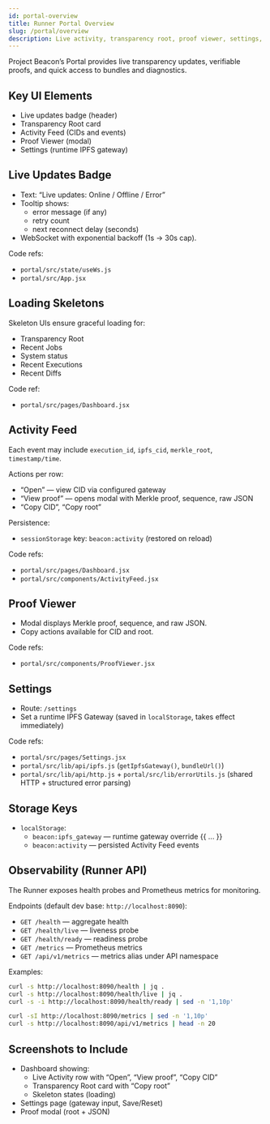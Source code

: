 ```yaml
---
id: portal-overview
title: Runner Portal Overview
slug: /portal/overview
description: Live activity, transparency root, proof viewer, settings, and persistence in the Project Beacon Portal UI.
---
```


Project Beacon’s Portal provides live transparency updates, verifiable proofs, and quick access to bundles and diagnostics.

## Key UI Elements

- Live updates badge (header)
- Transparency Root card
- Activity Feed (CIDs and events)
- Proof Viewer (modal)
- Settings (runtime IPFS gateway)

## Live Updates Badge

- Text: “Live updates: Online / Offline / Error”
- Tooltip shows:
  - error message (if any)
  - retry count
  - next reconnect delay (seconds)
- WebSocket with exponential backoff (1s → 30s cap).

Code refs:
- `portal/src/state/useWs.js`
- `portal/src/App.jsx`

## Loading Skeletons

Skeleton UIs ensure graceful loading for:
- Transparency Root
- Recent Jobs
- System status
- Recent Executions
- Recent Diffs

Code ref:
- `portal/src/pages/Dashboard.jsx`

## Activity Feed

Each event may include `execution_id`, `ipfs_cid`, `merkle_root`, `timestamp/time`.

Actions per row:
- “Open” — view CID via configured gateway
- “View proof” — opens modal with Merkle proof, sequence, raw JSON
- “Copy CID”, “Copy root”

Persistence:
- `sessionStorage` key: `beacon:activity` (restored on reload)

Code refs:
- `portal/src/pages/Dashboard.jsx`
- `portal/src/components/ActivityFeed.jsx`

## Proof Viewer

- Modal displays Merkle proof, sequence, and raw JSON.
- Copy actions available for CID and root.

Code refs:
- `portal/src/components/ProofViewer.jsx`

## Settings

- Route: `/settings`
- Set a runtime IPFS Gateway (saved in `localStorage`, takes effect immediately)

Code refs:
  - `portal/src/pages/Settings.jsx`
  - `portal/src/lib/api/ipfs.js` (`getIpfsGateway()`, `bundleUrl()`)
  - `portal/src/lib/api/http.js` + `portal/src/lib/errorUtils.js` (shared HTTP + structured error parsing)

## Storage Keys

- `localStorage`:
  - `beacon:ipfs_gateway` — runtime gateway override
{{ ... }}
  - `beacon:activity` — persisted Activity Feed events

## Observability (Runner API)

The Runner exposes health probes and Prometheus metrics for monitoring.

Endpoints (default dev base: `http://localhost:8090`):

- `GET /health` — aggregate health
- `GET /health/live` — liveness probe
- `GET /health/ready` — readiness probe
- `GET /metrics` — Prometheus metrics
- `GET /api/v1/metrics` — metrics alias under API namespace

Examples:

```bash
curl -s http://localhost:8090/health | jq .
curl -s http://localhost:8090/health/live | jq .
curl -s -i http://localhost:8090/health/ready | sed -n '1,10p'

curl -sI http://localhost:8090/metrics | sed -n '1,10p'
curl -s http://localhost:8090/api/v1/metrics | head -n 20
```

## Screenshots to Include

- Dashboard showing:
  - Live Activity row with “Open”, “View proof”, “Copy CID”
  - Transparency Root card with “Copy root”
  - Skeleton states (loading)
- Settings page (gateway input, Save/Reset)
- Proof modal (root + JSON)
